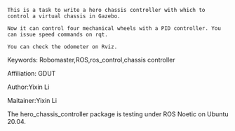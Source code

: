     This is a task to write a hero chassis controller with which to control a virtual chassis in Gazebo.

    Now it can control four mechanical wheels with a PID controller. You can issue speed commands on rqt.

    You can check the odometer on Rviz.

Keywords: Robomaster,ROS,ros_control,chassis controller

Affiliation: GDUT

Author:Yixin Li

Maitainer:Yixin Li

The hero_chassis_controller package is testing under ROS Noetic on Ubuntu 20.04.